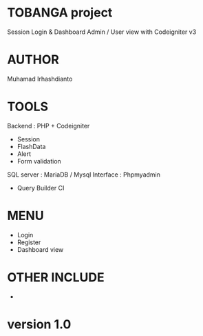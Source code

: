 # TOBANGA project

Session Login & Dashboard Admin / User view with Codeigniter v3

# AUTHOR

Muhamad Irhashdianto

# TOOLS

Backend : PHP + Codeigniter
- Session
- FlashData
- Alert
- Form validation

SQL server : MariaDB / Mysql
Interface : Phpmyadmin

- Query Builder CI


# MENU

- Login
- Register
- Dashboard view

# OTHER INCLUDE

- 

# version 1.0
